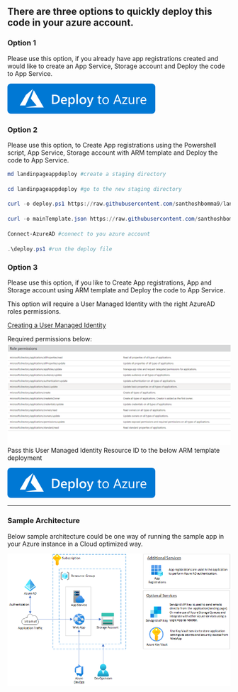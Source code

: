 ## There are three options to quickly deploy this code in your azure account.

### Option 1
Please use this option, if you already have app registrations created and would like to create an App Service, Storage account and Deploy the code to App Service.

[![Deploy To Azure](https://raw.githubusercontent.com/Azure/azure-quickstart-templates/master/1-CONTRIBUTION-GUIDE/images/deploytoazure.svg?sanitize=true)](https://portal.azure.com/#create/Microsoft.Template/uri/https%3A%2F%2Fraw.githubusercontent.com%2Fsanthoshb-msft%2FCommercial-Marketplace-SaaS-Manual-On-Boarding%2Fmain%2Fresources%2Fdeploy%2FmainTemplate.json)



### Option 2
Please use this option, to Create App registrations using the Powershell script, App Service, Storage account with ARM template and Deploy the code to App Service.

```powershell
md landinpageappdeploy #create a staging directory

cd landinpageappdeploy #go to the new staging directory

curl -o deploy.ps1 https://raw.githubusercontent.com/santhoshbomma9/landingpage-deploy-automation/main/deploy.ps1  # pull deploy ps file

curl -o mainTemplate.json https://raw.githubusercontent.com/santhoshbomma9/landingpage-deploy-automation/main/mainTemplate.json  # pull template json file

Connect-AzureAD #connect to you azure account

.\deploy.ps1 #run the deploy file
```

### Option 3

Please use this option, if you like to Create App registrations, App and Storage account using ARM template and Deploy the code to App Service. 

This option will require a User Managed Identity with the right AzureAD roles permissions.

[Creating a User Managed Identity](https://docs.microsoft.com/en-us/azure/active-directory/managed-identities-azure-resources/how-to-manage-ua-identity-portal)

Required permissions below:
![Create custom role with these permissions and assigned to the User Managed Identity](../../ReadmeFiles/azure-ad-role-permissions.png)
Pass this User Managed Identity Resource ID to the below ARM template deployment

[![Deploy To Azure](https://raw.githubusercontent.com/Azure/azure-quickstart-templates/master/1-CONTRIBUTION-GUIDE/images/deploytoazure.svg?sanitize=true)](https://portal.azure.com/#create/Microsoft.Template/uri/https%3A%2F%2Fraw.githubusercontent.com%2Fsanthoshb-msft%2FCommercial-Marketplace-SaaS-Manual-On-Boarding%2Fmain%2Fresources%2Fdeploy%2Fazuredeploy.json)  

---


### Sample Architecture
Below sample architecture could be one way of running the sample app in your Azure instance in a Cloud optimized way.

![Architecture Overview and Process Flow of the Solution](../../ReadmeFiles/saas-samplesdk-architecture.png)

</hr>
